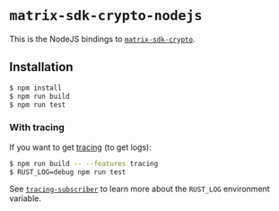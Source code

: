 # `matrix-sdk-crypto-nodejs`

This is the NodeJS bindings to [`matrix-sdk-crypto`].

## Installation

```sh
$ npm install
$ npm run build
$ npm run test
```

### With tracing

If you want to get [tracing](https://tracing.rs) (to get logs):

```sh
$ npm run build -- --features tracing
$ RUST_LOG=debug npm run test
```

See
[`tracing-subscriber`](https://tracing.rs/tracing_subscriber/index.html)
to learn more about the `RUST_LOG` environment variable.




[`matrix-sdk-crypto`]: https://github.com/matrix-org/matrix-rust-sdk/tree/main/crates/matrix-sdk-crypto
